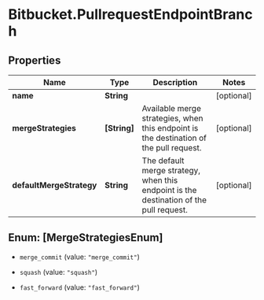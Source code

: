 # Bitbucket.PullrequestEndpointBranch

## Properties

Name | Type | Description | Notes
------------ | ------------- | ------------- | -------------
**name** | **String** |  | [optional] 
**mergeStrategies** | **[String]** | Available merge strategies, when this endpoint is the destination of the pull request. | [optional] 
**defaultMergeStrategy** | **String** | The default merge strategy, when this endpoint is the destination of the pull request. | [optional] 



## Enum: [MergeStrategiesEnum]


* `merge_commit` (value: `"merge_commit"`)

* `squash` (value: `"squash"`)

* `fast_forward` (value: `"fast_forward"`)





